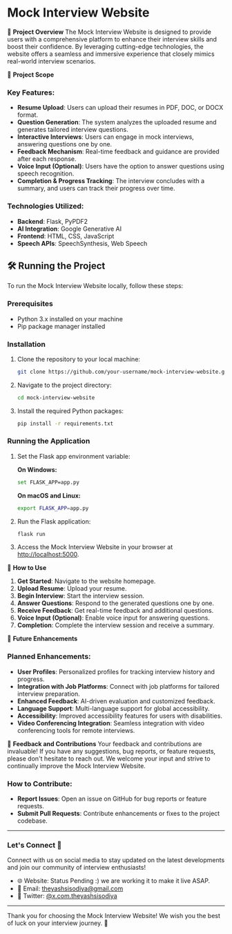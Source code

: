 # Mock Interview Website

🌟 **Project Overview**
The Mock Interview Website is designed to provide users with a comprehensive platform to enhance their interview skills and boost their confidence. By leveraging cutting-edge technologies, the website offers a seamless and immersive experience that closely mimics real-world interview scenarios.

🎯 **Project Scope**
### Key Features:
- **Resume Upload**: Users can upload their resumes in PDF, DOC, or DOCX format.
- **Question Generation**: The system analyzes the uploaded resume and generates tailored interview questions.
- **Interactive Interviews**: Users can engage in mock interviews, answering questions one by one.
- **Feedback Mechanism**: Real-time feedback and guidance are provided after each response.
- **Voice Input (Optional)**: Users have the option to answer questions using speech recognition.
- **Completion & Progress Tracking**: The interview concludes with a summary, and users can track their progress over time.

### Technologies Utilized:
- **Backend**: Flask, PyPDF2
- **AI Integration**: Google Generative AI
- **Frontend**: HTML, CSS, JavaScript
- **Speech APIs**: SpeechSynthesis, Web Speech

## 🛠️ Running the Project

To run the Mock Interview Website locally, follow these steps:

### Prerequisites

- Python 3.x installed on your machine
- Pip package manager installed

### Installation

1. Clone the repository to your local machine:

    ```bash
    git clone https://github.com/your-username/mock-interview-website.git
    ```

2. Navigate to the project directory:

    ```bash
    cd mock-interview-website
    ```

3. Install the required Python packages:

    ```bash
    pip install -r requirements.txt
    ```

### Running the Application

1. Set the Flask app environment variable:

    **On Windows:**

    ```bash
    set FLASK_APP=app.py
    ```

    **On macOS and Linux:**

    ```bash
    export FLASK_APP=app.py
    ```

2. Run the Flask application:

    ```bash
    flask run
    ```

3. Access the Mock Interview Website in your browser at [http://localhost:5000](http://localhost:5000).



🚀 **How to Use**
1. **Get Started**: Navigate to the website homepage.
2. **Upload Resume**: Upload your resume.
3. **Begin Interview**: Start the interview session.
4. **Answer Questions**: Respond to the generated questions one by one.
5. **Receive Feedback**: Get real-time feedback and additional questions.
6. **Voice Input (Optional)**: Enable voice input for answering questions.
7. **Completion**: Complete the interview session and receive a summary.

🌈 **Future Enhancements**
### Planned Enhancements:
- **User Profiles**: Personalized profiles for tracking interview history and progress.
- **Integration with Job Platforms**: Connect with job platforms for tailored interview preparation.
- **Enhanced Feedback**: AI-driven evaluation and customized feedback.
- **Language Support**: Multi-language support for global accessibility.
- **Accessibility**: Improved accessibility features for users with disabilities.
- **Video Conferencing Integration**: Seamless integration with video conferencing tools for remote interviews.

📣 **Feedback and Contributions**
Your feedback and contributions are invaluable! If you have any suggestions, bug reports, or feature requests, please don't hesitate to reach out. We welcome your input and strive to continually improve the Mock Interview Website.

### How to Contribute:
- **Report Issues**: Open an issue on GitHub for bug reports or feature requests.
- **Submit Pull Requests**: Contribute enhancements or fixes to the project codebase.

---

### Let's Connect 🤝
Connect with us on social media to stay updated on the latest developments and join our community of interview enthusiasts!
- 🌐 Website: Status Pending :) we are working it to make it live ASAP.
- 📧 Email: [theyashsisodiya@gmail.com](mailto:theyashsisodiya@gmail.com)
- 📱 Twitter: [@x.com.theyashsisodiya](https://twitter.com/x.com.theyashsisodiya)

---

Thank you for choosing the Mock Interview Website! We wish you the best of luck on your interview journey. 🚀
